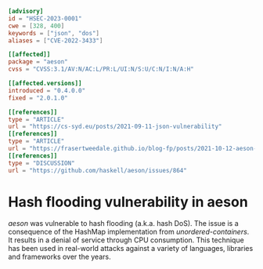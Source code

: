 ```toml
[advisory]
id = "HSEC-2023-0001"
cwe = [328, 400]
keywords = ["json", "dos"]
aliases = ["CVE-2022-3433"]

[[affected]]
package = "aeson"
cvss = "CVSS:3.1/AV:N/AC:L/PR:L/UI:N/S:U/C:N/I:N/A:H"

[[affected.versions]]
introduced = "0.4.0.0"
fixed = "2.0.1.0"

[[references]]
type = "ARTICLE"
url = "https://cs-syd.eu/posts/2021-09-11-json-vulnerability"
[[references]]
type = "ARTICLE"
url = "https://frasertweedale.github.io/blog-fp/posts/2021-10-12-aeson-hash-flooding-protection.html"
[[references]]
type = "DISCUSSION"
url = "https://github.com/haskell/aeson/issues/864"
```

# Hash flooding vulnerability in aeson

*aeson* was vulnerable to hash flooding (a.k.a. hash DoS).  The
issue is a consequence of the HashMap implementation from
*unordered-containers*.  It results in a denial of service through
CPU consumption.  This technique has been used in real-world attacks
against a variety of languages, libraries and frameworks over the
years.
